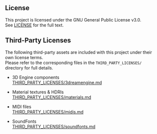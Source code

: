 

## License

This project is licensed under the GNU General Public License v3.0.  
See [LICENSE](LICENSE) for the full text.

## Third-Party Licenses

The following third-party assets are included with this project under their own license terms.  
Please refer to the corresponding files in the `THIRD_PARTY_LICENSES/` directory for full details.

- 3D Engine components  
  [THIRD_PARTY_LICENSES/3dreamengine.md](THIRD_PARTY_LICENSES/3dreamengine.md)

- Material textures & HDRIs  
  [THIRD_PARTY_LICENSES/materials.md](THIRD_PARTY_LICENSES/materials.md)

- MIDI files  
  [THIRD_PARTY_LICENSES/midis.md](THIRD_PARTY_LICENSES/midis.md)

- SoundFonts  
  [THIRD_PARTY_LICENSES/soundfonts.md](THIRD_PARTY_LICENSES/soundfonts.md)

